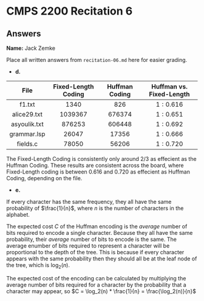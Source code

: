 # CMPS 2200 Recitation 6

## Answers

**Name:** Jack Zemke


Place all written answers from `recitation-06.md` here for easier grading.



- **d.**

|   File    |   Fixed-Length Coding   |   Huffman Coding   |   Huffman vs. Fixed-Length   |
|:-----:|:------------:|:------------:|:------------:|
f1.txt    |       $1340$               |     $826$           | $1 : 0.616$
alice29.txt    |      $1039367$               |       $676374$         |$1 : 0.651$
asyoulik.txt    |        $876253$             |           $606448$     |$1 : 0.692$
grammar.lsp    |           $26047$          |        $17356$        |$1 : 0.666$
fields.c    |           $78050$          |        $56206$        |$1 : 0.720$

The Fixed-Length Coding is consistently only around $2/3$ as effecient as the Huffman Coding. These results are consistent across the board, where Fixed-Length coding is between $0.616$ and $0.720$ as effecient as Huffman Coding, depending on the file.
- **e.**

If every character has the same frequency, they all have the same probability of $\frac{1}{n}$, where $n$ is the number of characters in the alphabet.

The expected cost $C$ of the Huffman encoding is  the *average* number of bits required to encode a single character. Because they all have the same probability, their *average* number of bits to encode is the same. The average enumber of bits required to represent a character will be proportional to the depth of the tree. This is because if every character appears with the same probability then they should all be at the leaf node of the tree, which is $\log_2(n)$. 

The expected cost of the encoding can be calculated by multiplying the average number of bits required for a character by the probability that a character may appear, so $C = \log_2(n) * \frac{1}{n} = \frac{\log_2(n)}{n}$

